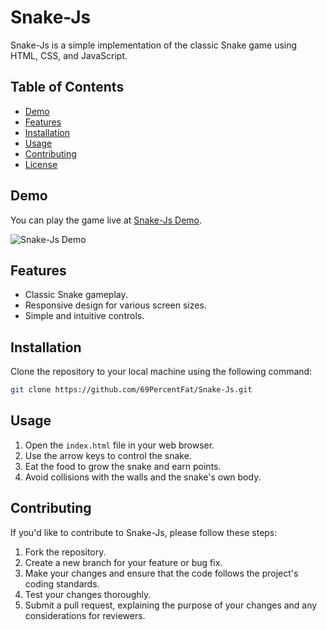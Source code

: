 # Snake-Js

Snake-Js is a simple implementation of the classic Snake game using HTML, CSS, and JavaScript.

## Table of Contents
- [Demo](#demo)
- [Features](#features)
- [Installation](#installation)
- [Usage](#usage)
- [Contributing](#contributing)
- [License](#license)

## Demo

You can play the game live at [Snake-Js Demo](https://snakeeats.vercel.app).

![Snake-Js Demo](demo.gif)

## Features

- Classic Snake gameplay.
- Responsive design for various screen sizes.
- Simple and intuitive controls.

## Installation

Clone the repository to your local machine using the following command:

```bash
git clone https://github.com/69PercentFat/Snake-Js.git
```

## Usage

1. Open the `index.html` file in your web browser.
2. Use the arrow keys to control the snake.
3. Eat the food to grow the snake and earn points.
4. Avoid collisions with the walls and the snake's own body.

## Contributing

If you'd like to contribute to Snake-Js, please follow these steps:

1. Fork the repository.
2. Create a new branch for your feature or bug fix.
3. Make your changes and ensure that the code follows the project's coding standards.
4. Test your changes thoroughly.
5. Submit a pull request, explaining the purpose of your changes and any considerations for reviewers.

